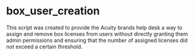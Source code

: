 # box_user_creation
This script was created to provide the Acuity brands help desk a way to assign and remove box licenses from users without directly granting them admin permissions and ensuring that the number of assigned licenses did not exceed a certain threshold.
